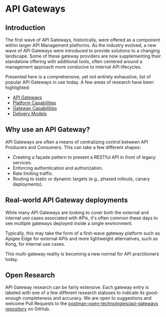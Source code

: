 # API Gateways

## Introduction

The first wave of API Gateways, historically, were offered as a component within larger API Management platforms. As the industry evolved, a new wave of API Gateways were introduced to provide solutions to a changing landscape. Some of these gateway providers are now supplementing their standalone offering with additional tools, often centered around a management approach more conducive to internal API lifecycles.

Presented here is a comprehensive, yet not entirely exhaustive, list of popular API Gateways in use today. A few areas of research have been highlighted:

- [API Gateways](/gateways/)
- [Platform Capabilities](/platform-capabilities/)
- [Gateway Capabilities](/gateway-capabilities/)
- [Delivery Models](/delivery-models/)

## Why use an API Gateway?

API Gateways are often a means of centralizing control between API Producers and Consumers. This can take a few different shapes:

- Creating a façade pattern to present a RESTful API in front of legacy services.
- Enforcing authentication and authorization.
- Rate limiting traffic.
- Routing to static or dynamic targets (e.g., phased rollouts, canary deployments).

## Real-world API Gateway deployments

While many API Gateways are looking to cover both the external and internal use cases associated with APIs, it's often common these days to see multiple gateways deployed inside a single environment.

Typically, this may take the form of a first-wave gateway platform such as Apigee Edge for external APIs and more lightweight alternatives, such as Kong, for internal use cases.

This multi-gateway reality is becoming a new normal for API practitioners today.

## Open Research

API Gateway research can be fairly extensive. Each gateway entry is labeled with one of a few different research statuses to indicate its good-enough completeness and accuracy. We are open to suggestions and welcome Pull Requests to the [postman-open-technologies/api-gateways repository](https://github.com/postman-open-technologies/api-gateways) on GitHub.
